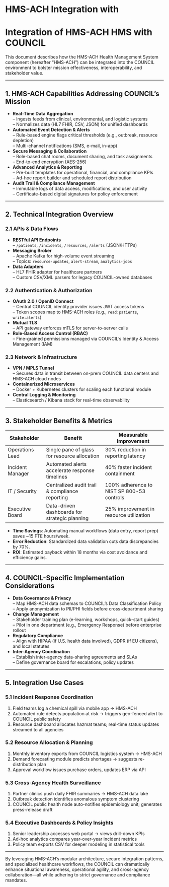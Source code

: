 # HMS-ACH Integration with 

# Integration of HMS-ACH HMS with COUNCIL

This document describes how the HMS-ACH Health Management System component (hereafter “HMS-ACH”) can be integrated into the COUNCIL environment to bolster mission effectiveness, interoperability, and stakeholder value.

---

## 1. HMS-ACH Capabilities Addressing COUNCIL’s Mission

- **Real-Time Data Aggregation**  
  – Ingests feeds from clinical, environmental, and logistic systems  
  – Normalizes data (HL7 FHIR, CSV, JSON) for unified dashboards  
- **Automated Event Detection & Alerts**  
  – Rule-based engine flags critical thresholds (e.g., outbreak, resource depletion)  
  – Multi-channel notifications (SMS, e-mail, in-app)  
- **Secure Messaging & Collaboration**  
  – Role-based chat rooms, document sharing, and task assignments  
  – End-to-end encryption (AES-256)  
- **Advanced Analytics & Reporting**  
  – Pre-built templates for operational, financial, and compliance KPIs  
  – Ad-hoc report builder and scheduled report distribution  
- **Audit Trail & Compliance Management**  
  – Immutable logs of data access, modifications, and user activity  
  – Certificate-based digital signatures for policy enforcement  

---

## 2. Technical Integration Overview

### 2.1 APIs & Data Flows
- **RESTful API Endpoints**  
  – `/patients`, `/incidents`, `/resources`, `/alerts` (JSON/HTTPs)  
- **Messaging Broker**  
  – Apache Kafka for high-volume event streaming  
  – Topics: `resource-updates`, `alert-stream`, `analytics-jobs`  
- **Data Adapters**  
  – HL7 FHIR adapter for healthcare partners  
  – Custom CSV/XML parsers for legacy COUNCIL-owned databases  

### 2.2 Authentication & Authorization
- **OAuth 2.0 / OpenID Connect**  
  – Central COUNCIL identity provider issues JWT access tokens  
  – Token scopes map to HMS-ACH roles (e.g., `read:patients`, `write:alerts`)  
- **Mutual TLS**  
  – API gateway enforces mTLS for server-to-server calls  
- **Role-Based Access Control (RBAC)**  
  – Fine-grained permissions managed via COUNCIL’s Identity & Access Management (IAM)  

### 2.3 Network & Infrastructure
- **VPN / MPLS Tunnel**  
  – Secures data in transit between on-prem COUNCIL data centers and HMS-ACH cloud nodes  
- **Containerized Microservices**  
  – Docker + Kubernetes clusters for scaling each functional module  
- **Central Logging & Monitoring**  
  – Elasticsearch / Kibana stack for real-time observability  

---

## 3. Stakeholder Benefits & Metrics

| Stakeholder      | Benefit                                         | Measurable Improvement                    |
|------------------|-------------------------------------------------|-------------------------------------------|
| Operations Lead  | Single pane of glass for resource allocation    | 30% reduction in reporting latency        |
| Incident Manager | Automated alerts accelerate response timelines  | 40% faster incident containment           |
| IT / Security    | Centralized audit trail & compliance reporting  | 100% adherence to NIST SP 800-53 controls |
| Executive Board  | Data-driven dashboards for strategic planning   | 25% improvement in resource utilization   |

- **Time Savings**: Automating manual workflows (data entry, report prep) saves ~15 FTE hours/week.  
- **Error Reduction**: Standardized data validation cuts data discrepancies by 70%.  
- **ROI**: Estimated payback within 18 months via cost avoidance and efficiency gains.

---

## 4. COUNCIL-Specific Implementation Considerations

- **Data Governance & Privacy**  
  – Map HMS-ACH data schemas to COUNCIL’s Data Classification Policy  
  – Apply anonymization to PII/PHI fields before cross-department sharing  
- **Change Management**  
  – Stakeholder training plan (e-learning, workshops, quick-start guides)  
  – Pilot in one department (e.g., Emergency Response) before enterprise rollout  
- **Regulatory Compliance**  
  – Align with HIPAA (if U.S. health data involved), GDPR (if EU citizens), and local statutes  
- **Inter-Agency Coordination**  
  – Establish inter-agency data-sharing agreements and SLAs  
  – Define governance board for escalations, policy updates  

---

## 5. Integration Use Cases

### 5.1 Incident Response Coordination
1. Field teams log a chemical spill via mobile app → HMS-ACH  
2. Automated rule detects population at risk → triggers geo-fenced alert to COUNCIL public safety  
3. Resource dashboard allocates hazmat teams; real-time status updates streamed to all agencies  

### 5.2 Resource Allocation & Planning
1. Monthly inventory exports from COUNCIL logistics system → HMS-ACH  
2. Demand forecasting module predicts shortages → suggests re-distribution plan  
3. Approval workflow issues purchase orders, updates ERP via API  

### 5.3 Cross-Agency Health Surveillance
1. Partner clinics push daily FHIR summaries → HMS-ACH data lake  
2. Outbreak detection identifies anomalous symptom clustering  
3. COUNCIL public health node auto-notifies epidemiology unit; generates press-release draft  

### 5.4 Executive Dashboards & Policy Insights
1. Senior leadership accesses web portal → views drill-down KPIs  
2. Ad-hoc analytics compares year-over-year incident metrics  
3. Policy team exports CSV for deeper modeling in statistical tools  

---

By leveraging HMS-ACH’s modular architecture, secure integration patterns, and specialized healthcare workflows, the COUNCIL can dramatically enhance situational awareness, operational agility, and cross-agency collaboration—all while adhering to strict governance and compliance mandates.
